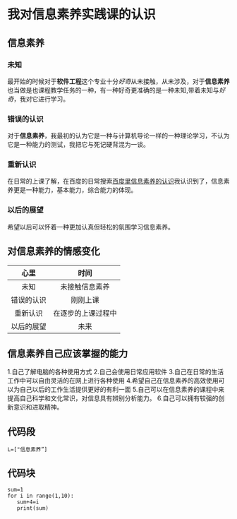 # 我对信息素养实践课的认识  
## 信息素养
### 未知  
最开始的时候对于**软件工程**这个专业十分*好奇*从未接触，从未涉及，对于**信息素养**也当做是也课程教学任务的一种，有一种好奇更准确的是一种未知,带着未知与*好奇*，我对它进行学习。  
### 错误的认识  
对于**信息素养**，我最初的认为它是一种与计算机导论一样的一种理论学习，不认为它是一种能力的测试，我把它与死记硬背混为一谈。  
### 重新认识  
在日常的上课了解，在百度的日常搜索[百度里信息素养的认识](https://baike.baidu.com/item/%E4%BF%A1%E6%81%AF%E7%B4%A0%E5%85%BB/937143?fr=aladdin)我认识到了，信息素养更是一种能力，基本能力，综合能力的体现。
### 以后的展望
希望以后可以怀着一种更加认真但轻松的氛围学习信息素养。  
## 对信息素养的情感变化
|心里|时间|
|:-:|:-:|
|未知|未接触信息素养|
|错误的认识|刚刚上课|
|重新认识|在逐步的上课过程中|
|以后的展望|未来|
## 信息素养自己应该掌握的能力
1.自己了解电脑的各种使用方式
2.自己会使用日常应用软件
3.自己在日常的生活工作中可以自由灵活的在网上进行各种使用
4.希望自己在信息素养的高效使用可以为自己以后的工作生活提供更好的有利一面
5.自己可以在信息素养的课程中来提高自己科学和文化常识，对信息具有辨别分析能力。
6.自己可以拥有较强的创新意识和进取精神。
## 代码段
`L=["信息素养”]`
## 代码块
````
sum=1
for i in range(1,10):
   sum+4=i
   print(sum)
````
